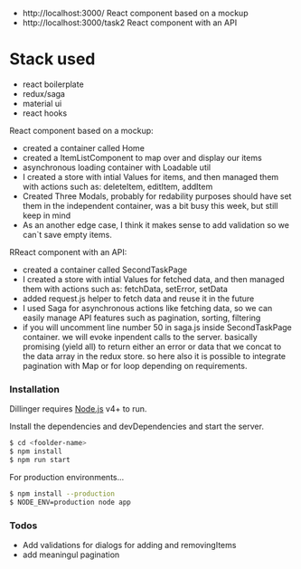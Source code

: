 

  -  http://localhost:3000/  React component based on a mockup
  -  http://localhost:3000/task2  React component with an API
 

# Stack used 
  - react boilerplate
  - redux/saga
  - material ui
  - react hooks


React component based on a mockup:
  - created a container called Home
  - created a ItemListComponent to map over and display our items
  - asynchronous loading container with Loadable util
  - I created a store with intial Values for items, and then managed them with actions such as: deleteItem, editItem, addItem
  - Created Three Modals, probably for redability purposes should have set them in the independent container, was a bit busy this week, but still keep in mind
  - As an another edge case, I think it makes sense to add validation so we can`t save empty items.
 
RReact component with an API:
  - created a container called SecondTaskPage
  - I created a store with intial Values for fetched data, and then managed them with actions such as: fetchData, setError, setData
  - added request.js helper to fetch data and reuse it in the future
  - I used Saga for asynchronous actions like fetching data, so we can easily manage API features such as pagination, sorting, filtering
  - if you will uncomment line number 50 in saga.js inside SecondTaskPage container. we will evoke inpendent calls to the server. basically promising (yield all) to return either an error or data that we concat to the data array in the redux store. so here also it is possible to integrate pagination with Map or for loop depending on requirements.
### Installation

Dillinger requires [Node.js](https://nodejs.org/) v4+ to run.

Install the dependencies and devDependencies and start the server.

```sh
$ cd <foolder-name>
$ npm install
$ npm run start
```

For production environments...

```sh
$ npm install --production
$ NODE_ENV=production node app
```
### Todos

 - Add validations for dialogs for adding and removingItems
 - add meaningul pagination
